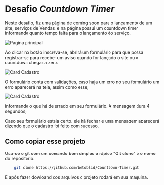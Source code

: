 # Desafio *Countdown Timer*

Neste desafio, fiz uma página de coming soon para o lançamento de um site, serviços de Vendas, e na página possui um countdown timer informando quanto tempo falta para o lançamento do serviço.

![Pagina principal](https://a.imagem.app/or2GMQ.jpeg)

Ao clicar no botão inscreva-se, abrirá um formulário para que possa registrar-se para receber um aviso quando for lançado o site ou o countdown chegar a zero.

![Card Cadastro](https://a.imagem.app/orFovJ.jpeg)

O formulário conta com validações, caso haja um erro no seu formulário um erro aparecerá na tela,  assim como esse; 

![Card Cadastro](https://a.imagem.app/orFBBG.jpeg)

informando o que há de errado em seu formulário. A mensagem dura 4 segundos;

Caso seu formulário esteja certo, ele irá fechar e uma mensagem aparecerá dizendo que o cadastro foi feito com sucesso. 

## Como copiar esse projeto

Usa-se o git com um comando bem simples e rápido "Git clone" e o nome do repositório. 

``` sh
    git clone https://github.com/betoblid/Countdown-Timer.git
```

E após fazer dowloand dos arquivos o projeto rodará em sua maquina.